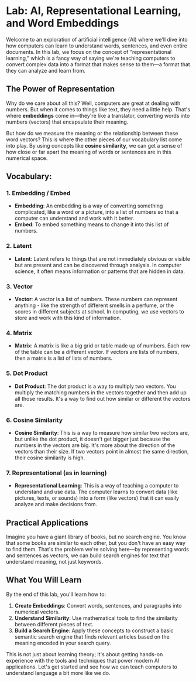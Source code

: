 # Lab: AI, Representational Learning, and Word Embeddings

Welcome to an exploration of artificial intelligence (AI) where we'll dive into how computers can learn to understand words, sentences, and even entire documents. In this lab, we focus on the concept of "representational learning," which is a fancy way of saying we're teaching computers to convert complex data into a format that makes sense to them—a format that they can analyze and learn from.

## The Power of Representation

Why do we care about all this? Well, computers are great at dealing with numbers. But when it comes to things like text, they need a little help. That's where **embeddings** come in—they're like a translator, converting words into numbers (vectors) that encapsulate their meaning.

But how do we measure the meaning or the relationship between these word vectors? This is where the other pieces of our vocabulary list come into play. By using concepts like **cosine similarity**, we can get a sense of how close or far apart the meaning of words or sentences are in this numerical space.

## Vocabulary:
### 1. Embedding / Embed
- **Embedding**: An embedding is a way of converting something complicated, like a word or a picture, into a list of numbers so that a computer can understand and work with it better.
- **Embed**: To embed something means to change it into this list of numbers.

### 2. Latent
- **Latent**: Latent refers to things that are not immediately obvious or visible but are present and can be discovered through analysis. In computer science, it often means information or patterns that are hidden in data.

### 3. Vector
- **Vector**: A vector is a list of numbers. These numbers can represent anything - like the strength of different smells in a perfume, or the scores in different subjects at school. In computing, we use vectors to store and work with this kind of information.

### 4. Matrix
- **Matrix**: A matrix is like a big grid or table made up of numbers. Each row of the table can be a different vector. If vectors are lists of numbers, then a matrix is a list of lists of numbers.

### 5. Dot Product
- **Dot Product**: The dot product is a way to multiply two vectors. You multiply the matching numbers in the vectors together and then add up all those results. It's a way to find out how similar or different the vectors are.

### 6. Cosine Similarity
- **Cosine Similarity**: This is a way to measure how similar two vectors are, but unlike the dot product, it doesn't get bigger just because the numbers in the vectors are big. It's more about the direction of the vectors than their size. If two vectors point in almost the same direction, their cosine similarity is high.

### 7. Representational (as in learning)
- **Representational Learning**: This is a way of teaching a computer to understand and use data. The computer learns to convert data (like pictures, texts, or sounds) into a form (like vectors) that it can easily analyze and make decisions from.

## Practical Applications

Imagine you have a giant library of books, but no search engine. You know that some books are similar to each other, but you don't have an easy way to find them. That's the problem we're solving here—by representing words and sentences as vectors, we can build search engines for text that understand meaning, not just keywords.

## What You Will Learn

By the end of this lab, you'll learn how to:

1. **Create Embeddings**: Convert words, sentences, and paragraphs into numerical vectors.
2. **Understand Similarity**: Use mathematical tools to find the similarity between different pieces of text.
3. **Build a Search Engine**: Apply these concepts to construct a basic semantic search engine that finds relevant articles based on the meaning encoded in your search query.

This is not just about learning theory; it's about getting hands-on experience with the tools and techniques that power modern AI applications. Let's get started and see how we can teach computers to understand language a bit more like we do.
